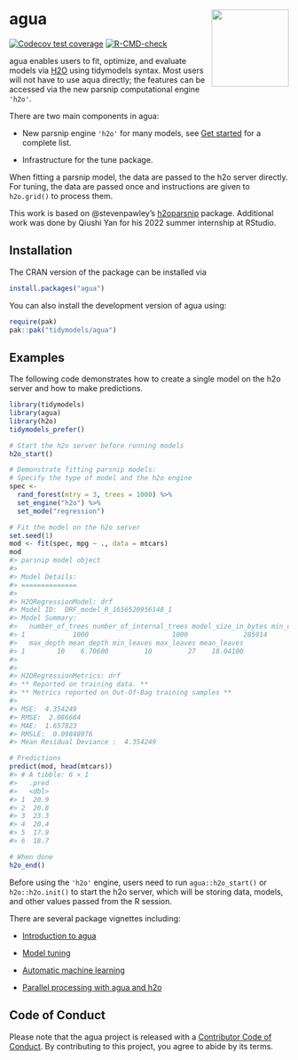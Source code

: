 
<!-- README.md is generated from README.Rmd. Please edit that file -->

# agua <a href="https://agua.tidymodels.org/"><img src="man/figures/logo.svg" align="right" height="139" /></a>

<!-- badges: start -->

[![Codecov test
coverage](https://codecov.io/gh/tidymodels/agua/branch/main/graph/badge.svg)](https://app.codecov.io/gh/tidymodels/agua?branch=main)
[![R-CMD-check](https://github.com/tidymodels/agua/actions/workflows/R-CMD-check.yaml/badge.svg)](https://github.com/tidymodels/agua/actions/workflows/R-CMD-check.yaml)
<!-- badges: end -->

agua enables users to fit, optimize, and evaluate models via
[H2O](https://h2o.ai/) using tidymodels syntax. Most users will not have
to use aqua directly; the features can be accessed via the new parsnip
computational engine `'h2o'`.

There are two main components in agua:

- New parsnip engine `'h2o'` for many models, see [Get
  started](https://agua.tidymodels.org/articles/agua.html) for a
  complete list.

- Infrastructure for the tune package.

When fitting a parsnip model, the data are passed to the h2o server
directly. For tuning, the data are passed once and instructions are
given to `h2o.grid()` to process them.

This work is based on @stevenpawley’s
[h2oparsnip](https://github.com/stevenpawley/h2oparsnip) package.
Additional work was done by Qiushi Yan for his 2022 summer internship at
RStudio.

## Installation

The CRAN version of the package can be installed via

``` r
install.packages("agua")
```

You can also install the development version of agua using:

``` r
require(pak)
pak::pak("tidymodels/agua")
```

## Examples

The following code demonstrates how to create a single model on the h2o
server and how to make predictions.

``` r
library(tidymodels)
library(agua)
library(h2o)
tidymodels_prefer()
```

``` r
# Start the h2o server before running models
h2o_start()

# Demonstrate fitting parsnip models: 
# Specify the type of model and the h2o engine 
spec <-
  rand_forest(mtry = 3, trees = 1000) %>%
  set_engine("h2o") %>%
  set_mode("regression")

# Fit the model on the h2o server
set.seed(1)
mod <- fit(spec, mpg ~ ., data = mtcars)
mod
#> parsnip model object
#> 
#> Model Details:
#> ==============
#> 
#> H2ORegressionModel: drf
#> Model ID:  DRF_model_R_1656520956148_1 
#> Model Summary: 
#>   number_of_trees number_of_internal_trees model_size_in_bytes min_depth
#> 1            1000                     1000              285914         4
#>   max_depth mean_depth min_leaves max_leaves mean_leaves
#> 1        10    6.70600         10         27    18.04100
#> 
#> 
#> H2ORegressionMetrics: drf
#> ** Reported on training data. **
#> ** Metrics reported on Out-Of-Bag training samples **
#> 
#> MSE:  4.354249
#> RMSE:  2.086684
#> MAE:  1.657823
#> RMSLE:  0.09848976
#> Mean Residual Deviance :  4.354249

# Predictions
predict(mod, head(mtcars))
#> # A tibble: 6 × 1
#>   .pred
#>   <dbl>
#> 1  20.9
#> 2  20.8
#> 3  23.3
#> 4  20.4
#> 5  17.9
#> 6  18.7

# When done
h2o_end()
```

Before using the `'h2o'` engine, users need to run `agua::h2o_start()`
or `h2o::h2o.init()` to start the h2o server, which will be storing
data, models, and other values passed from the R session.

There are several package vignettes including:

- [Introduction to agua](https://agua.tidymodels.org/articles/agua.html)

- [Model tuning](https://agua.tidymodels.org/articles/tune.html)

- [Automatic machine
  learning](https://agua.tidymodels.org/articles/auto_ml.html)

- [Parallel processing with agua and
  h2o](https://agua.tidymodels.org/articles/parallel.html)

## Code of Conduct

Please note that the agua project is released with a [Contributor Code
of
Conduct](https://contributor-covenant.org/version/2/0/CODE_OF_CONDUCT.html).
By contributing to this project, you agree to abide by its terms.
